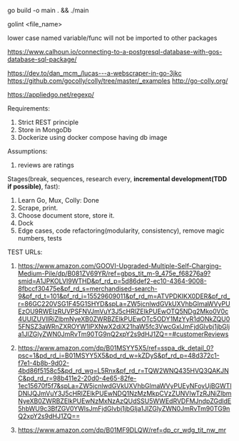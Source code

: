 go build -o main . && ./main

golint <file_name>

lower case named variable/func will not be imported to other packages



https://www.calhoun.io/connecting-to-a-postgresql-database-with-gos-database-sql-package/


https://dev.to/dan_mcm_/lucas---a-webscraper-in-go-3jkc
https://github.com/gocolly/colly/tree/master/_examples
http://go-colly.org/


https://appliedgo.net/regexp/



Requirements:
1. Strict REST principle
2. Store in MongoDb
3. Dockerize using docker compose having db image

Assumptions:
1. reviews are ratings

Stages(break, sequences, research every, **incremental development(TDD if possible)**, fast):
1. Learn Go, Mux, Colly: Done
2. Scrape, print.
3. Choose document store, store it.
4. Dock
5. Edge cases, code refactoring(modularity, consistency), remove magic numbers, tests


TEST URLs:
1. https://www.amazon.com/GOOVI-Upgraded-Multiple-Self-Charging-Medium-Pile/dp/B081ZV69YR/ref=gbps_tit_m-9_475e_f68276a9?smid=A1JPKOLVI9WTHD&pf_rd_p=5d86def2-ec10-4364-9008-8fbccf30475e&pf_rd_s=merchandised-search-9&pf_rd_t=101&pf_rd_i=15529609011&pf_rd_m=ATVPDKIKX0DER&pf_rd_r=86GC220VSG1F45G1SHYD&spLa=ZW5jcnlwdGVkUXVhbGlmaWVyPUEzOU9RWEIzRUVPSFNVJmVuY3J5cHRlZElkPUEwOTQ5NDg2Mko0V0c4UUlZUVlIRiZlbmNyeXB0ZWRBZElkPUEwOTc5ODY1MzYyR1dONkZQU05FNSZ3aWRnZXROYW1lPXNwX2diX21haW5fc3VwcGxlJmFjdGlvbj1jbGlja1JlZGlyZWN0JmRvTm90TG9nQ2xpY2s9dHJ1ZQ==#customerReviews

2. https://www.amazon.com/dp/B01MSYY5X5/ref=sspa_dk_detail_0?psc=1&pd_rd_i=B01MSYY5X5&pd_rd_w=kZDyS&pf_rd_p=48d372c1-f7e1-4b8b-9d02-4bd86f5158c5&pd_rd_wg=L5Rnx&pf_rd_r=TQW2WNQ435HVQ3QAKJNC&pd_rd_r=98b411e2-20d0-4e65-82fe-1ec15670f5f7&spLa=ZW5jcnlwdGVkUXVhbGlmaWVyPUEyNFoyUjBGWTlDNlJQJmVuY3J5cHRlZElkPUEwNDQ1NzMzMkpCVzZUNVIwTzRJNiZlbmNyeXB0ZWRBZElkPUEwNzMxNzAzQUdSSU5WWEdRVDFMJndpZGdldE5hbWU9c3BfZGV0YWlsJmFjdGlvbj1jbGlja1JlZGlyZWN0JmRvTm90TG9nQ2xpY2s9dHJ1ZQ==

3. https://www.amazon.com/dp/B01MF9DLQW/ref=dp_cr_wdg_tit_nw_mr